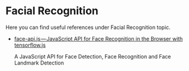 # Facial Recognition

Here you can find useful references under Facial Recognition topic.

- [face-api.js — JavaScript API for Face Recognition in the Browser with tensorflow.js](https://itnext.io/face-api-js-javascript-api-for-face-recognition-in-the-browser-with-tensorflow-js-bcc2a6c4cf07)

  A JavaScript API for Face Detection, Face Recognition and Face Landmark Detection

